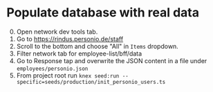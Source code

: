 # Populate database with real data

0. Open network dev tools tab.
1. Go to https://rindus.personio.de/staff
2. Scroll to the bottom and choose "All" in `Items` dropdown.
3. Filter network tab for employee-list/bff/data
4. Go to Response tap and overwrite the JSON content in a file under `employees/personio.json`
5. From project root run `knex seed:run --specific=seeds/production/init_personio_users.ts`
